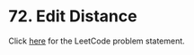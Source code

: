 # 72. Edit Distance

Click [here](https://leetcode.com/problems/edit-distance/description/)
for the LeetCode problem statement.
